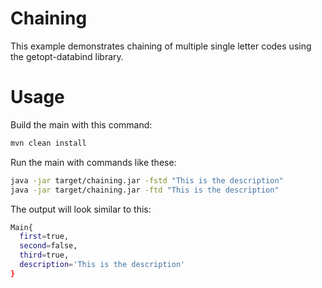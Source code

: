 # Chaining
This example demonstrates chaining of multiple single letter codes using the getopt-databind library. 

# Usage
Build the main with this command:
```bash
mvn clean install
```

Run the main with commands like these:
```bash
java -jar target/chaining.jar -fstd "This is the description"
java -jar target/chaining.jar -ftd "This is the description"
```

The output will look similar to this:
```bash
Main{
  first=true,
  second=false,
  third=true,
  description='This is the description'
}
```